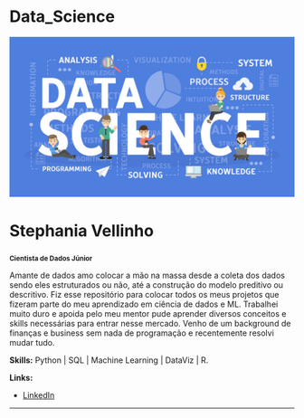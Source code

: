 # Data_Science

<p align="center">
  <img src="What_is_Data_Science.jpg" >
</p>


# Stephania Vellinho
<sub>**Cientista de Dados Júnior**</sub>

Amante de dados amo colocar a mão na massa desde a coleta dos dados sendo eles estruturados ou não, até a construção do modelo preditivo ou descritivo. Fiz esse repositório para colocar todos os meus projetos que fizeram parte do meu aprendizado em ciência de dados e ML. Trabalhei muito duro e apoida pelo meu mentor pude aprender diversos conceitos e skills necessárias para entrar nesse mercado. Venho de um background de finanças e business sem nada de programação e recentemente resolvi mudar tudo. 

**Skills:** Python | SQL | Machine Learning | DataViz | R.

**Links:**
* [LinkedIn](https://www.linkedin.com/in/stephania-vellinho/)

---

